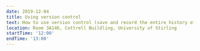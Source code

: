 ```yaml
---
date: 2019-12-04
title: Using version control
text: How to use version control (save and record the entire history of your work)
location: Room 3A146, Cottrell Buildling, University of Stirling
startTime: '12:00'
endTime: '13:00'
---
```

